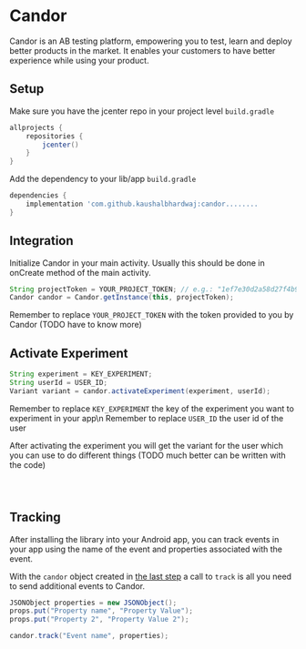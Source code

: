 # Candor
Candor is an AB testing platform, empowering you to test, learn and deploy better products in the market. It enables your customers to have better experience while using your product.

## Setup
Make sure you have the jcenter repo in your project level `build.gradle`  
```gradle
allprojects {
    repositories {
        jcenter()
    }
}
```

Add the dependency to your lib/app `build.gradle`  
```gradle
dependencies {
    implementation 'com.github.kaushalbhardwaj:candor........
}
```

## Integration
Initialize Candor in your main activity. Usually this should be done in onCreate method of the main activity.

```java
String projectToken = YOUR_PROJECT_TOKEN; // e.g.: "1ef7e30d2a58d27f4b90c42e31d6d7ad" 
Candor candor = Candor.getInstance(this, projectToken);
```
Remember to replace `YOUR_PROJECT_TOKEN` with the token provided to you by Candor (TODO have to know more)

## Activate Experiment
```java
String experiment = KEY_EXPERIMENT;
String userId = USER_ID;
Variant variant = candor.activateExperiment(experiment, userId);
```
Remember to replace `KEY_EXPERIMENT` the key of the experiment you want to experiment in your app\n
Remember to replace `USER_ID` the user id of the user

After activating the experiment you will get the variant for the user which you can use to do different things
(TODO much better can be written with the code)

```java




```

## Tracking
After installing the library into your Android app, you can track events in your app using the name of the event and properties associated with the event.

With the `candor` object created in [the last step](#integration) a call to `track` is all you need to send additional events to Candor.

```java
JSONObject properties = new JSONObject();
props.put("Property name", "Property Value");
props.put("Property 2", "Property Value 2");

candor.track("Event name", properties);
```

